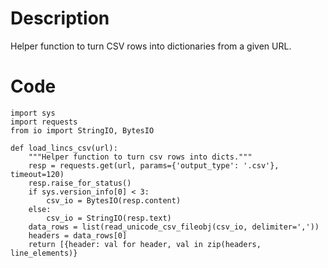 # Description
Helper function to turn CSV rows into dictionaries from a given URL.

# Code
```
import sys
import requests
from io import StringIO, BytesIO

def load_lincs_csv(url):
    """Helper function to turn csv rows into dicts."""
    resp = requests.get(url, params={'output_type': '.csv'}, timeout=120)
    resp.raise_for_status()
    if sys.version_info[0] < 3:
        csv_io = BytesIO(resp.content)
    else:
        csv_io = StringIO(resp.text)
    data_rows = list(read_unicode_csv_fileobj(csv_io, delimiter=','))
    headers = data_rows[0]
    return [{header: val for header, val in zip(headers, line_elements)}

```
